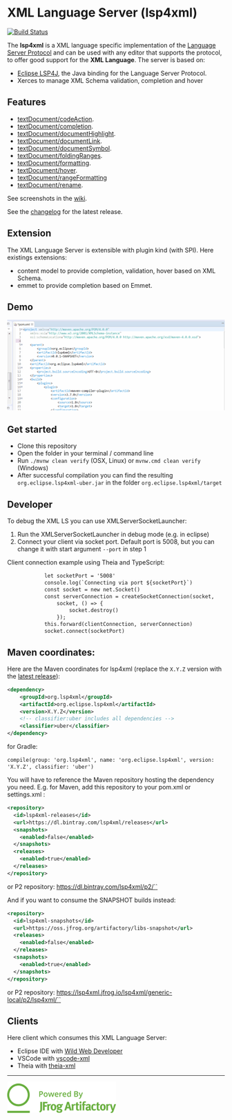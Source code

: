 XML Language Server (lsp4xml)
===========================

[![Build Status](https://travis-ci.org/angelozerr/lsp4xml.svg?branch=master)](http://travis-ci.org/angelozerr/lsp4xml)

The **lsp4xml** is a XML language specific implementation of the [Language Server Protocol](https://github.com/Microsoft/language-server-protocol)
and can be used with any editor that supports the protocol, to offer good support for the **XML Language**. The server is based on:

 * [Eclipse LSP4J](https://github.com/eclipse/lsp4j), the Java binding for the Language Server Protocol.
 * Xerces to manage XML Schema validation, completion and hover

Features
--------------

* [textDocument/codeAction](https://microsoft.github.io/language-server-protocol/specification#textDocument_codeAction).
* [textDocument/completion](https://microsoft.github.io/language-server-protocol/specification#textDocument_completion).
* [textDocument/documentHighlight](https://microsoft.github.io/language-server-protocol/specification#textDocument_documentHighlight).
* [textDocument/documentLink](https://microsoft.github.io/language-server-protocol/specification#textDocument_documentLink).
* [textDocument/documentSymbol](https://microsoft.github.io/language-server-protocol/specification#textDocument_documentSymbol).
* [textDocument/foldingRanges](https://microsoft.github.io/language-server-protocol/specification#textDocument_foldingRange).
* [textDocument/formatting](https://microsoft.github.io/language-server-protocol/specification#textDocument_formatting).
* [textDocument/hover](https://microsoft.github.io/language-server-protocol/specification#textDocument_hover).
* [textDocument/rangeFormatting](https://microsoft.github.io/language-server-protocol/specification#textDocument_rangeFormatting)
* [textDocument/rename](https://microsoft.github.io/language-server-protocol/specification#textDocument_rename).

See screenshots in the [wiki](https://github.com/angelozerr/lsp4xml/wiki/Features).

See the [changelog](CHANGELOG.md) for the latest release.

Extension
--------------

The XML Language Server is extensible with plugin kind (with SPI). Here existings extensions:

 * content model to provide completion, validation, hover based on XML Schema.
 * emmet to provide completion based on Emmet.

Demo
--------------

![XML Language Server Demo](demos/XMLLanguageServerDemo.gif)

Get started
--------------
* Clone this repository
* Open the folder in your terminal / command line
* Run `./mvnw clean verify` (OSX, Linux) or `mvnw.cmd clean verify` (Windows)
* After successful compilation you can find the resulting `org.eclipse.lsp4xml-uber.jar` in the folder `org.eclipse.lsp4xml/target`

Developer
--------------

To debug the XML LS you can use XMLServerSocketLauncher:

1. Run the XMLServerSocketLauncher in debug mode (e.g. in eclipse)
2. Connect your client via socket port. Default port is 5008, but you can change it with start argument `--port` in step 1

Client connection example using Theia and TypeScript:

```
            let socketPort = '5008'
            console.log(`Connecting via port ${socketPort}`)
            const socket = new net.Socket()
            const serverConnection = createSocketConnection(socket,
                socket, () => {
                    socket.destroy()
                });
            this.forward(clientConnection, serverConnection)
            socket.connect(socketPort)
```

Maven coordinates:
------------------

Here are the Maven coordinates for lsp4xml (replace the `X.Y.Z` version with the [latest release](https://bintray.com/beta/#/lsp4xml/releases/lsp4xml)):
```xml
<dependency>
    <groupId>org.lsp4xml</groupId>
    <artifactId>org.eclipse.lsp4xml</artifactId>
    <version>X.Y.Z</version>
    <!-- classifier:uber includes all dependencies -->
    <classifier>uber</classifier>
</dependency>
```

for Gradle:
```
compile(group: 'org.lsp4xml', name: 'org.eclipse.lsp4xml', version: 'X.Y.Z', classifier: 'uber')
```

You will have to reference the Maven repository hosting the dependency you need. E.g. for Maven, add this repository to your pom.xml or settings.xml :
```xml
<repository>
  <id>lsp4xml-releases</id>
  <url>https://dl.bintray.com/lsp4xml/releases</url>
  <snapshots>
    <enabled>false</enabled>
  </snapshots>
  <releases>
    <enabled>true</enabled>
  </releases>
</repository>
```
or P2 repository: [https://dl.bintray.com/lsp4xml/p2/`<VERSION>`](https://dl.bintray.com/lsp4xml/p2/) 


And if you want to consume the SNAPSHOT builds instead:
```xml
<repository>
  <id>lsp4xml-snapshots</id>
  <url>https://oss.jfrog.org/artifactory/libs-snapshot</url>
  <releases>
    <enabled>false</enabled>
  </releases>
  <snapshots>
    <enabled>true</enabled>
  </snapshots>
</repository>
```
or P2 repository:
[https://lsp4xml.jfrog.io/lsp4xml/generic-local/p2/lsp4xml/`<VERSION>`](https://lsp4xml.jfrog.io/lsp4xml/generic-local/p2/lsp4xml/)

Clients
-------

Here client which consumes this XML Language Server:

 * Eclipse IDE with [Wild Web Developer](https://github.com/eclipse/wildwebdeveloper)
 * VSCode with [vscode-xml](https://github.com/redhat-developer/vscode-xml)
 * Theia with [theia-xml](https://github.com/theia-ide/theia-xml-extension)

 ---

 ![Gracefully powered by Artifactory](images/Powered-by-artifactory_01.png)
 
